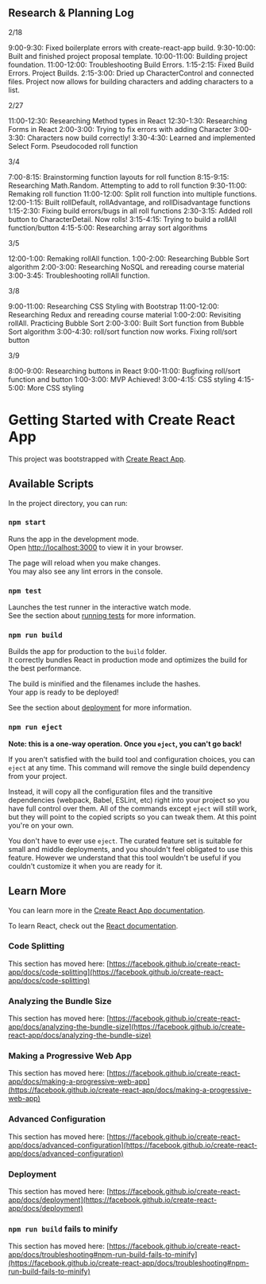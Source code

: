 ## Research & Planning Log

2/18

9:00-9:30: Fixed boilerplate errors with create-react-app build.
9:30-10:00: Built and finished project proposal template.
10:00-11:00: Building project foundation.
11:00-12:00: Troubleshooting Build Errors.
1:15-2:15: Fixed Build Errors. Project Builds.
2:15-3:00: Dried up CharacterControl and connected files. Project now allows for building characters and adding characters to a list.

2/27

11:00-12:30: Researching Method types in React
12:30-1:30: Researching Forms in React
2:00-3:00: Trying to fix errors with adding Character
3:00-3:30: Characters now build correctly!
3:30-4:30: Learned and implemented Select Form. Pseudocoded roll function

3/4

7:00-8:15: Brainstorming function layouts for roll function
8:15-9:15: Researching Math.Random. Attempting to add to roll function
9:30-11:00: Remaking roll function
11:00-12:00: Split roll function into multiple functions.
12:00-1:15: Built rollDefault, rollAdvantage, and rollDisadvantage functions
1:15-2:30: Fixing build errors/bugs in all roll functions
2:30-3:15: Added roll button to CharacterDetail. Now rolls!
3:15-4:15: Trying to build a rollAll function/button
4:15-5:00: Researching array sort algorithms

3/5

12:00-1:00: Remaking rollAll function.
1:00-2:00: Researching Bubble Sort algorithm
2:00-3:00: Researching NoSQL and rereading course material
3:00-3:45: Troubleshooting rollAll function.

3/8

9:00-11:00: Researching CSS Styling with Bootstrap
11:00-12:00: Researching Redux and rereading course material
1:00-2:00: Revisiting rollAll. Practicing Bubble Sort 
2:00-3:00: Built Sort function from Bubble Sort algorithm
3:00-4:30: roll/sort function now works. Fixing roll/sort button

3/9

8:00-9:00: Researching buttons in React
9:00-11:00: Bugfixing roll/sort function and button
1:00-3:00: MVP Achieved!
3:00-4:15: CSS styling
4:15-5:00: More CSS styling


# Getting Started with Create React App

This project was bootstrapped with [Create React App](https://github.com/facebook/create-react-app).

## Available Scripts

In the project directory, you can run:

### `npm start`

Runs the app in the development mode.\
Open [http://localhost:3000](http://localhost:3000) to view it in your browser.

The page will reload when you make changes.\
You may also see any lint errors in the console.

### `npm test`

Launches the test runner in the interactive watch mode.\
See the section about [running tests](https://facebook.github.io/create-react-app/docs/running-tests) for more information.

### `npm run build`

Builds the app for production to the `build` folder.\
It correctly bundles React in production mode and optimizes the build for the best performance.

The build is minified and the filenames include the hashes.\
Your app is ready to be deployed!

See the section about [deployment](https://facebook.github.io/create-react-app/docs/deployment) for more information.

### `npm run eject`

**Note: this is a one-way operation. Once you `eject`, you can't go back!**

If you aren't satisfied with the build tool and configuration choices, you can `eject` at any time. This command will remove the single build dependency from your project.

Instead, it will copy all the configuration files and the transitive dependencies (webpack, Babel, ESLint, etc) right into your project so you have full control over them. All of the commands except `eject` will still work, but they will point to the copied scripts so you can tweak them. At this point you're on your own.

You don't have to ever use `eject`. The curated feature set is suitable for small and middle deployments, and you shouldn't feel obligated to use this feature. However we understand that this tool wouldn't be useful if you couldn't customize it when you are ready for it.

## Learn More

You can learn more in the [Create React App documentation](https://facebook.github.io/create-react-app/docs/getting-started).

To learn React, check out the [React documentation](https://reactjs.org/).

### Code Splitting

This section has moved here: [https://facebook.github.io/create-react-app/docs/code-splitting](https://facebook.github.io/create-react-app/docs/code-splitting)

### Analyzing the Bundle Size

This section has moved here: [https://facebook.github.io/create-react-app/docs/analyzing-the-bundle-size](https://facebook.github.io/create-react-app/docs/analyzing-the-bundle-size)

### Making a Progressive Web App

This section has moved here: [https://facebook.github.io/create-react-app/docs/making-a-progressive-web-app](https://facebook.github.io/create-react-app/docs/making-a-progressive-web-app)

### Advanced Configuration

This section has moved here: [https://facebook.github.io/create-react-app/docs/advanced-configuration](https://facebook.github.io/create-react-app/docs/advanced-configuration)

### Deployment

This section has moved here: [https://facebook.github.io/create-react-app/docs/deployment](https://facebook.github.io/create-react-app/docs/deployment)

### `npm run build` fails to minify

This section has moved here: [https://facebook.github.io/create-react-app/docs/troubleshooting#npm-run-build-fails-to-minify](https://facebook.github.io/create-react-app/docs/troubleshooting#npm-run-build-fails-to-minify)

